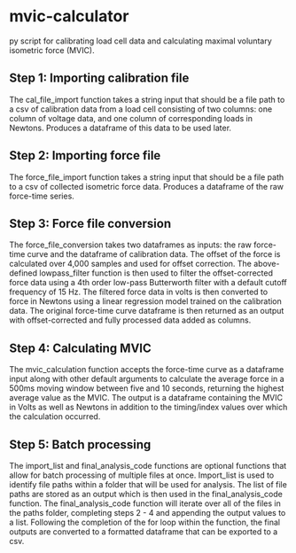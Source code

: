 # mvic-calculator

py script for calibrating load cell data and calculating maximal voluntary isometric force (MVIC). 

## Step 1: Importing calibration file 

The cal_file_import function takes a string input that should be a file path to a csv of calibration data from a load cell consisting of two columns: one column of voltage data, and one column of corresponding loads in Newtons. Produces a dataframe of this data to be used later. 

## Step 2: Importing force file

The force_file_import function takes a string input that should be a file path to a csv of collected isometric force data. Produces a dataframe of the raw force-time series. 

## Step 3: Force file conversion

The force_file_conversion takes two dataframes as inputs: the raw force-time curve and the dataframe of calibration data. The offset of the force is calculated over 4,000 samples and used for offset correction. The above-defined lowpass_filter function is then used to filter the offset-corrected force data using a 4th order low-pass Butterworth filter with a default cutoff frequency of 15 Hz. The filtered force data in volts is then converted to force in Newtons using a linear regression model trained on the calibration data. The original force-time curve dataframe is then returned as an output with offset-corrected and fully processed data added as columns. 

## Step 4: Calculating MVIC

The mvic_calculation function accepts the force-time curve as a dataframe input along with other default arguments to calculate the average force in a 500ms moving window between five and 10 seconds, returning the highest average value as the MVIC. The output is a dataframe containing the MVIC in Volts as well as Newtons in addition to the timing/index values over which the calculation occurred. 

## Step 5: Batch processing

The import_list and final_analysis_code functions are optional functions that allow for batch processing of multiple files at once. Import_list is used to identify file paths within a folder that will be used for analysis. The list of file paths are stored as an output which is then used in the final_analysis_code function. The final_analysis_code function will iterate over all of the files in the paths folder, completing steps 2 - 4 and appending the output values to a list. Following the completion of the for loop within the function, the final outputs are converted to a formatted dataframe that can  be exported to a csv.
